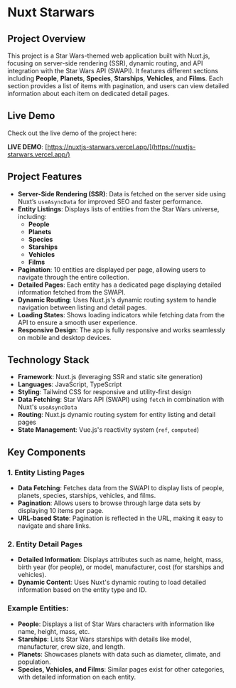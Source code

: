 # Nuxt Starwars

## Project Overview

This project is a Star Wars-themed web application built with Nuxt.js, focusing on server-side rendering (SSR), dynamic routing, and API integration with the Star Wars API (SWAPI). It features different sections including **People**, **Planets**, **Species**, **Starships**, **Vehicles**, and **Films**. Each section provides a list of items with pagination, and users can view detailed information about each item on dedicated detail pages.

## Live Demo

Check out the live demo of the project here:

**LIVE DEMO**: [https://nuxtjs-starwars.vercel.app/](https://nuxtjs-starwars.vercel.app/)

## Project Features

- **Server-Side Rendering (SSR)**: Data is fetched on the server side using Nuxt’s `useAsyncData` for improved SEO and faster performance.
- **Entity Listings**: Displays lists of entities from the Star Wars universe, including:
  - **People**
  - **Planets**
  - **Species**
  - **Starships**
  - **Vehicles**
  - **Films**
- **Pagination**: 10 entities are displayed per page, allowing users to navigate through the entire collection.
- **Detailed Pages**: Each entity has a dedicated page displaying detailed information fetched from the SWAPI.
- **Dynamic Routing**: Uses Nuxt.js's dynamic routing system to handle navigation between listing and detail pages.
- **Loading States**: Shows loading indicators while fetching data from the API to ensure a smooth user experience.
- **Responsive Design**: The app is fully responsive and works seamlessly on mobile and desktop devices.

## Technology Stack

- **Framework**: Nuxt.js (leveraging SSR and static site generation)
- **Languages**: JavaScript, TypeScript
- **Styling**: Tailwind CSS for responsive and utility-first design
- **Data Fetching**: Star Wars API (SWAPI) using `fetch` in combination with Nuxt's `useAsyncData`
- **Routing**: Nuxt.js dynamic routing system for entity listing and detail pages
- **State Management**: Vue.js's reactivity system (`ref`, `computed`)

## Key Components

### 1. Entity Listing Pages

- **Data Fetching**: Fetches data from the SWAPI to display lists of people, planets, species, starships, vehicles, and films.
- **Pagination**: Allows users to browse through large data sets by displaying 10 items per page.
- **URL-based State**: Pagination is reflected in the URL, making it easy to navigate and share links.
  
### 2. Entity Detail Pages

- **Detailed Information**: Displays attributes such as name, height, mass, birth year (for people), or model, manufacturer, cost (for starships and vehicles).
- **Dynamic Content**: Uses Nuxt's dynamic routing to load detailed information based on the entity type and ID.

### Example Entities:

- **People**: Displays a list of Star Wars characters with information like name, height, mass, etc.
- **Starships**: Lists Star Wars starships with details like model, manufacturer, crew size, and length.
- **Planets**: Showcases planets with data such as diameter, climate, and population.
- **Species, Vehicles, and Films**: Similar pages exist for other categories, with detailed information on each entity.


